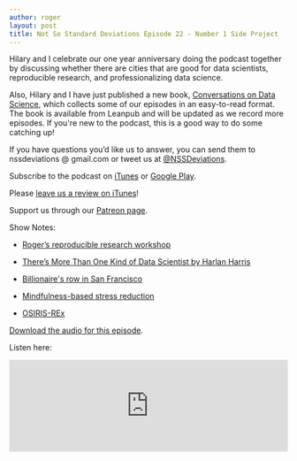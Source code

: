 ```yaml
---
author: roger
layout: post
title: Not So Standard Deviations Episode 22 - Number 1 Side Project
---
```


Hilary and I celebrate our one year anniversary doing the podcast together by discussing whether there are cities that are good for data scientists, reproducible research, and professionalizing data science.

Also, Hilary and I have just published a new book, [Conversations on Data Science](https://leanpub.com/conversationsondatascience?utm_source=SimplyStats&utm_campaign=NSSD&utm_medium=BlogPost), which collects some of our episodes in an easy-to-read format. The book is available from Leanpub and will be updated as we record more episodes. If you're new to the podcast, this is a good way to do some catching up!

If you have questions you’d like us to answer, you can send them to
nssdeviations @ gmail.com or tweet us at [@NSSDeviations](https://twitter.com/nssdeviations).

Subscribe to the podcast on [iTunes](https://itunes.apple.com/us/podcast/not-so-standard-deviations/id1040614570) or  [Google Play](https://play.google.com/music/listen?u=0#/ps/Izfnbx6tlruojkfrvhjfdj3nmna).

Please [leave us a review on iTunes](https://itunes.apple.com/us/podcast/not-so-standard-deviations/id1040614570)!

Support us through our [Patreon page](https://www.patreon.com/NSSDeviations?ty=h).

Show Notes:

* [Roger’s reproducible research workshop](https://www.biostat.washington.edu/suminst/sisbid2016/modules/BD1603)

* [There’s More Than One Kind of Data Scientist by Harlan Harris](http://radar.oreilly.com/2013/06/theres-more-than-one-kind-of-data-scientist.html)

* [Billionaire's row in San Francisco](http://sf.curbed.com/maps/mapping-the-10-sf-homes-with-the-highest-property-taxes)

* [Mindfulness-based stress reduction](https://en.wikipedia.org/wiki/Mindfulness-based_stress_reduction)

* [OSIRIS-REx](http://www.asteroidmission.org/)


[Download the audio for this episode](https://soundcloud.com/nssd-podcast/episode-22-1-side-project).

Listen here:

<iframe width="100%" height="166" scrolling="no" frameborder="no" src="https://w.soundcloud.com/player/?url=https%3A//api.soundcloud.com/tracks/282927998&amp;color=ff5500&amp;auto_play=false&amp;hide_related=false&amp;show_comments=true&amp;show_user=true&amp;show_reposts=false"></iframe>